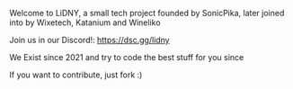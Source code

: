 <!--

## Hi there 👋

**Here are some ideas to get you started:**

🙋‍♀️ A short introduction - what is your organization all about?
🌈 Contribution guidelines - how can the community get involved?
👩‍💻 Useful resources - where can the community find your docs? Is there anything else the community should know?
🍿 Fun facts - what does your team eat for breakfast?
🧙 Remember, you can do mighty things with the power of [Markdown](https://docs.github.com/github/writing-on-github/getting-started-with-writing-and-formatting-on-github/basic-writing-and-formatting-syntax)
-->

Welcome to LiDNY, a small tech project founded by SonicPika, later joined into by Wixetech, Katanium and Wineliko

Join us in our Discord!: https://dsc.gg/lidny

We Exist since 2021 and try to code the best stuff for you since

If you want to contribute, just fork :)
